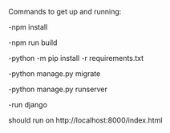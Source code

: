 Commands to get up and running:

-npm install

-npm run build

-python -m pip install -r requirements.txt

-python manage.py migrate

-python manage.py runserver

-run django

should run on http://localhost:8000/index.html

